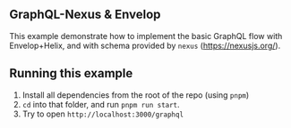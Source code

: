 ## GraphQL-Nexus & Envelop

This example demonstrate how to implement the basic GraphQL flow with Envelop+Helix, and with schema
provided by `nexus` (https://nexusjs.org/).

## Running this example

1. Install all dependencies from the root of the repo (using `pnpm`)
2. `cd` into that folder, and run `pnpm run start`.
3. Try to open `http://localhost:3000/graphql`
